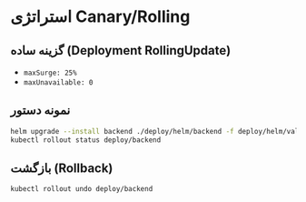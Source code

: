 # استراتژی Canary/Rolling

## گزینه ساده (Deployment RollingUpdate)
- `maxSurge: 25%`
- `maxUnavailable: 0`

## نمونه دستور
```bash
helm upgrade --install backend ./deploy/helm/backend -f deploy/helm/values-canary.yaml
kubectl rollout status deploy/backend
```

## بازگشت (Rollback)
```bash
kubectl rollout undo deploy/backend
```

